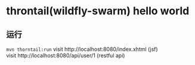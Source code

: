 # throntail(wildfly-swarm) hello world


## 运行
`mvn thorntail:run`
visit http://localhost:8080/index.xhtml  (jsf)  
visit http://localhost:8080/api/user/1  (restful api)  